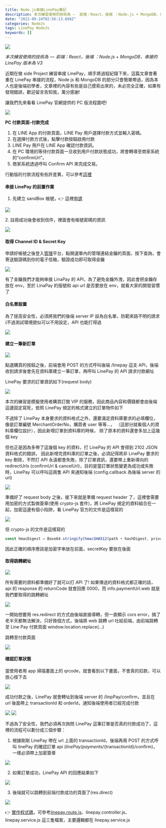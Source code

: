 ```yaml
---
title: Node.js串接LinePay筆記
description: 本次練習使用的技術為 —  前端：React，後端 ：Node.js + MongoDB，串接的LinePay版本為V3
date: "2022-09-24T02:56:13.898Z"
categories: NodeJs
tags: LinePay NodeJs
keywords: []
---
```


![](/img/1__J0CNjMiLimCyDzOt5DWJiA.png)

_本次練習使用的技術為  —  前端：React，後端 ：Node.js + MongoDB，串接的 LinePay 版本為 V3_

近期在做 side Project 練習串接 LinePay，順手將過程紀錄下來，這篇文章會著重在 LinePay 串接的流程，Node js 和 MongoDB 的部分只會簡單帶過，因為本人也是後端初學者，文章裡的內容有些是自己摸索出來的，未必完全正確，如果有發現錯誤，歡迎留言告知我，萬分感謝!

讓我們先來看看 LinePay 官網提供的 PC 版流程圖吧!

![](/img/1__9iXmOBSZ0Vme4LDo__ffmEQ.png)

**PC 付款頁面-付款完成**

1.  在 LINE App 的付款頁面，LINE Pay 用戶選擇付款方式並輸入密碼。
2.  在選擇付款方式後，點擊付款按鈕啟用付款
3.  LINE Pay 用戶在 LINE App 確認付款資訊。
4.  在 PC 環境的等待付款頁面一旦收到用戶付款狀態成功，將會轉導至商家系統的“confirmUrl”。
5.  商家系統透過呼叫 Confirm API 來完成交易。

行動版的付款流程有些許差異，可以參考[這裡](https://pay.line.me/jp/developers/apis/onlineApis?locale=zh_TW)

#### 串接 LinePay 的前置作業

1.  先建立 sandBox 帳號，👉 這裡[申請](https://pay.line.me/tw/developers/techsupport/sandbox/testflow?locale=zh_TW)

![](/img/1__qjAJR3khkhaXPiLvTGx__TA.png)

2\. 註冊成功後會收到信件，裡面會有帳號密碼的資訊

![](/img/1__zqcPaem__OGpZFHR4HJyflw.jpeg)

#### 取得 Channel ID & Secret Key

申請好帳號之後登入[管理](https://pay.line.me/portal/tw/auth/login)平台，點開選單內的管理連結金鑰的頁面，按下查詢，會寄送驗證碼到你的電子信箱，驗證成功即可取得金鑰

![](/img/1__3IdY5uizhhrrL92fezkisw.png)

有了金鑰我們才能夠串接 LinaPay 的 API，為了避免金鑰外洩，因此會把金鑰存放在 env，至於 LinaPay 的版號和 api url 是否要放在 env，就看大家的開發習慣了

#### 白名單設置

為了提高安全性，必須將我們的後端 server IP 設為白名單，防範來路不明的請求(不過測試環境貌似可以不用設定，API 也能打得過

![](/img/1__cJMiMj1c4oWX8dmtHBNi7w.jpeg)

#### 建立一筆新訂單

![](/img/1__ftS916Luao__gAnUQfCV1tw.png)

點選購買的按鈕之後，前端會用 POST 的方式呼叫後端 /linepay 這支 API，後端收到請求後會先在資料庫建立一筆訂單，再呼叫 LinePay 的 API 請求付款網址

LinePay 要求的訂單資訊如下(request body)

![](/img/1__bKTY1__RS0dcf9wrLrUQuyQ.png)

本次的練習是模擬使用者購買訂閱 VIP 的服務，因此商品內容和價錢都會由後端這邊固定寫死，依照 LinePay 規定的格式建立的訂單物件如下

不過除了 LinePay 本身要求的資料格式之外，還要滿足資料庫要求的必填欄位，像是訂單編號 MerchantOrderNo，購買者 user 等等…， （這部分就看個人的資料庫欄位設計），因此新增訂單到資料庫的時候， 除了原本的資料還會多加上這幾個 key

但也正是因為多帶了這幾個 key 的資料，打 LinePay 的 API 會得到 2102 JSON 資料格式的錯誤， 因此新增完資料庫的訂單之後，必須記得將非 LinePay 要求的 key 刪除，不然打 API 永遠都會失敗，除了訂單資訊，還要帶上重新導向的 redirectUrls (confirmUrl & cancelUrl)，目的是當訂單狀態變更為成功或失敗時，LinePay 可以呼叫這兩隻 API 來通知後端 (config.callback 為後端 server 的 url)

![](/img/1__53yzFV__H1YnFbXsT__M7vNQ.png)

準備好了 request body 之後，接下來就是準備 request header 了，這裡會需要用加密的方式製做簽章(使用 crypto-js 套件)，將 LinePay 規定的資料組合在一起，加密這邊有個小陷阱，看 LinePay 官方的文件是這樣寫的

![](/img/1__6LBLZ__uCuDyNpCxJTmKGcA.png)

但 crypto-js 的文件是這樣寫的

```javascript
const hmacDigest = Base64.stringify(hmacSHA512(path + hashDigest, privateKey));
```

因此正確的順序應該是加密字串放在前面，secretKey 要放在後面

#### 取得跳轉網址

![](/img/1__OGGFbSWkqTn6tZpI9qOrwg.png)

所有需要的資料都準備好了就可以打 API 了! 如果傳送的資料格式都正確的話，api 的 response 的 returnCode 就會回應 0000，而 info.paymentUrl.web 就是我們要取得的跳轉網址

![](/img/1__gXHkfMXYodf4qgd0fvJcYQ.png)

一開始想要用 res.redirect 的方式由後端直接導轉，但一直顯示 cors error，搞了老半天都無法解決，只好換個方式，後端將 web 跳轉 url 吐給前端，由前端跳轉至 Line Pay 付款頁面 window.location.replace(…)

跳轉至付款頁面

![](/img/1__6b2__j0avGMXiB7Vypgawww.png)

#### 確認訂單狀態

當使用者用 app 掃描畫面上的 qrcode，就會看到以下畫面，不會真的扣款，可以放心按下去

![](/img/1____jNzBNjCuJzodXsqVHUR6Q.jpeg)

成功付款之後，LinePay 就會轉址到後端 server 的 /linpPay/confirm，並且在 url 後面帶上 transactionId 和 orderId，通知後端使用者已經完成付款

![](/img/1__GueztyLHgjxQ__Juva8LJ6g.png)
![](/img/1__EWa__VengiWxPOVQEJyiSgw.png)

不過為了安全性，我們必須再次詢問 LinePay 這筆訂單是否真的付款成功了，這裡的流程可以劃分成三個步驟：

1.  根據剛剛 LinePay 帶在 url 上面的 transactionId，後端再用 POST 的方式呼叫 linePay 的確認訂單 api (${linePay}/payments/${transactionId}/confirm)，一樣必須帶上加密簽章

![](/img/1__elR3YPHj5bi__4d7SZkCH9A.png)

2. 如果訂單成功，LinePay API 的回應結果如下

![](/img/1__5hNi4cbAGjWt88SFk72QPg.png)

3. 後端就可以跳轉到前端付款成功的頁面了(res.direct)

![](/img/1__VUA1Cx0L4Elqp8jQdomP5w.png)

👉 [實作程式碼](https://github.com/ChangChiao/task-board-backend)，可參考[linepay.route.js](https://github.com/ChangChiao/task-board-backend/blob/main/routes/linepay.route.js "linepay.route.js")、linepay.controller.js、linepay.service.js 這三隻檔案，主要邏輯都在 linepay.service.js
